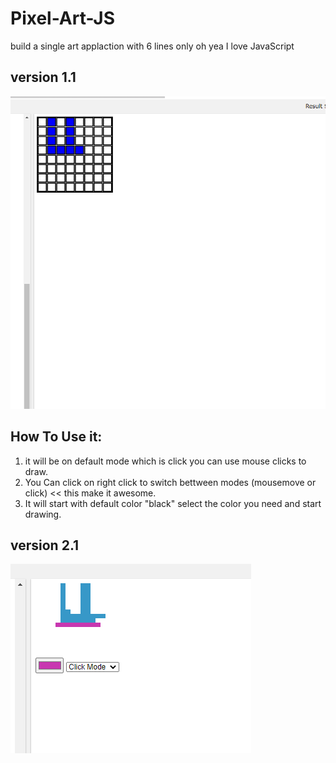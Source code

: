 # Pixel-Art-JS

build a single art applaction with 6 lines only oh yea I love JavaScript 

## version 1.1

<img src="app_udacity.PNG">


## How To Use it:

1.  it will be on default mode which is click you can use mouse clicks to draw.
2.  You Can click on right click to switch bettween modes (mousemove or click) << this make it awesome.
3.  It will start with default color "black" select the color you need and start drawing.

## version 2.1
<img src="udacity.PNG">



